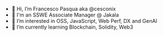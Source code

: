 - 👋 Hi, I’m Francesco Pasqua aka @cesconix
- 💼 I'm an SSWE Associate Manager @ Jakala
- 👀 I’m interested in OSS, JavaScript, Web Perf, DX and GenAI
- 🌱 I’m currently learning Blockchain, Solidity, Web3

